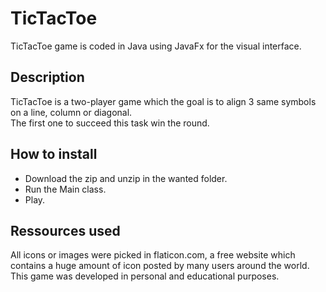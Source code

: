 # TicTacToe
TicTacToe game is coded in Java using JavaFx for the visual interface.

## Description

TicTacToe is a two-player game which the goal is to align 3 same symbols on a line, column or diagonal.  
The first one to succeed this task win the round.  

## How to install  

- Download the zip and unzip in the wanted folder.
- Run the Main class.
- Play.

## Ressources used  

All icons or images were picked in flaticon.com, a free website which contains a huge amount of icon posted by many users around the world.  
This game was developed in personal and educational purposes.
